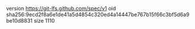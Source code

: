 version https://git-lfs.github.com/spec/v1
oid sha256:9ecd2f8a6e1de41a5d4854c320ed4a14447be767b15f66c3bf5d6a9be10d8831
size 1110
